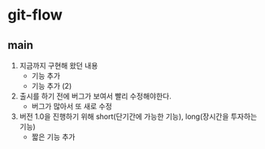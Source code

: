 # git-flow

## main

1. 지금까지 구현해 왔던 내용
   - 기능 추가
   - 기능 추가 (2)
2. 출시를 하기 전에 버그가 보여서 빨리 수정해야한다.
   - 버그가 많아서 또 새로 수정
3. 버전 1.0을 진행하기 위해 short(단기간에 가능한 기능), long(장시간을 투자하는 기능)
   - 짧은 기능 추가
